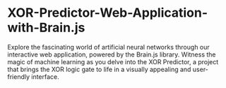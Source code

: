 # XOR-Predictor-Web-Application-with-Brain.js
 Explore the fascinating world of artificial neural networks through our interactive web application, powered by the Brain.js library. Witness the magic of machine learning as you delve into the XOR Predictor, a project that brings the XOR logic gate to life in a visually appealing and user-friendly interface.
